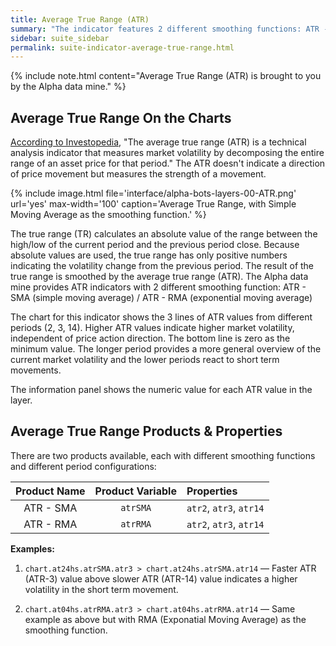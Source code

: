 ```yaml
---
title: Average True Range (ATR)
summary: "The indicator features 2 different smoothing functions: ATR - SMA (simple moving average) / ATR - RMA (exponential moving average)."
sidebar: suite_sidebar
permalink: suite-indicator-average-true-range.html
---
```


{% include note.html content="Average True Range (ATR) is brought to you by the Alpha data mine." %}

## Average True Range On the Charts

<a href="https://www.investopedia.com/terms/a/atr.asp" rel="nofollow" rel="noopener" target="_blank">According to Investopedia</a>, "The average true range (ATR) is a technical analysis indicator that measures market volatility by decomposing the entire range of an asset price for that period." The ATR doesn't indicate a direction of price movement but measures the strength of a movement.

{% include image.html file='interface/alpha-bots-layers-00-ATR.png' url='yes' max-width='100' caption='Average True Range, with Simple Moving Average as the smoothing function.' %}

The true range (TR) calculates an absolute value of the range between the high/low of the current period and the previous period close. Because absolute values are used, the true range has only positive numbers indicating the volatility change from the previous period. The result of the true range is smoothed by the average true range (ATR). The Alpha data mine provides ATR indicators with 2 different smoothing function: ATR - SMA (simple moving average) / ATR - RMA (exponential moving average)

The chart for this indicator shows the 3 lines of ATR values from different periods (2, 3, 14). Higher ATR values indicate higher market volatility, independent of price action direction. The bottom line is zero as the minimum value. The longer period provides a more general overview of the current market volatility and the lower periods react to short term movements.

The information panel shows the numeric value for each ATR value in the layer.

## Average True Range Products & Properties

There are two products available, each with different smoothing functions and different period configurations:

| Product Name | Product Variable | Properties |
| :---: | :---: | :--- | 
| ATR - SMA | ```atrSMA``` | ```atr2```, ```atr3```, ```atr14``` |
| ATR - RMA | ```atrRMA``` | ```atr2```, ```atr3```, ```atr14``` |

**Examples:**

1. ```chart.at24hs.atrSMA.atr3 > chart.at24hs.atrSMA.atr14``` — Faster ATR (ATR-3) value above slower ATR (ATR-14) value indicates a higher volatility in the short term movement.

1. ```chart.at04hs.atrRMA.atr3 > chart.at04hs.atrRMA.atr14``` — Same example as above but with RMA (Exponatial Moving Average) as the smoothing function.
